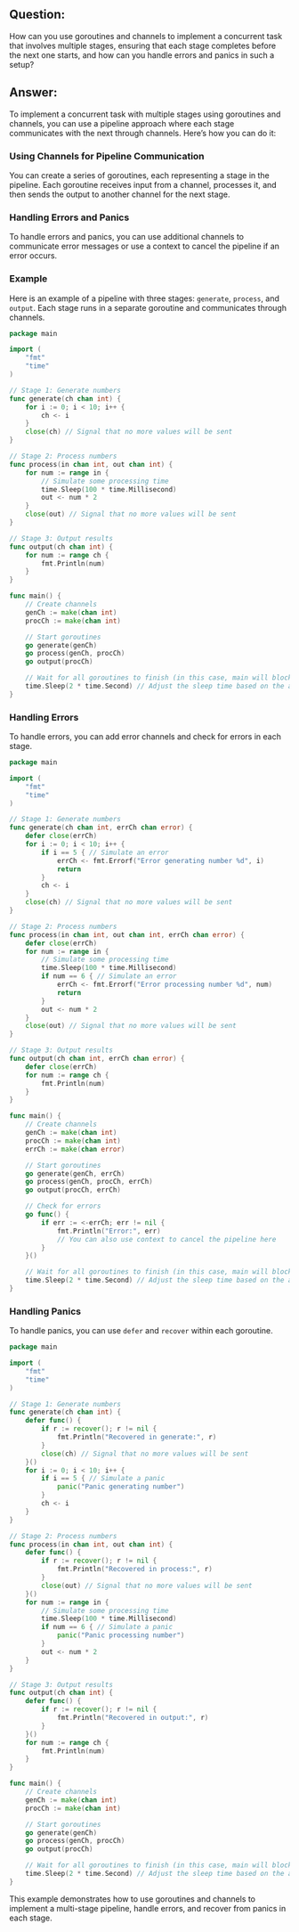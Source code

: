 ## Question:
How can you use goroutines and channels to implement a concurrent task that involves multiple stages, ensuring that each stage completes before the next one starts, and how can you handle errors and panics in such a setup?

## Answer:

To implement a concurrent task with multiple stages using goroutines and channels, you can use a pipeline approach where each stage communicates with the next through channels. Here’s how you can do it:

### Using Channels for Pipeline Communication

You can create a series of goroutines, each representing a stage in the pipeline. Each goroutine receives input from a channel, processes it, and then sends the output to another channel for the next stage.

### Handling Errors and Panics

To handle errors and panics, you can use additional channels to communicate error messages or use a context to cancel the pipeline if an error occurs.

### Example

Here is an example of a pipeline with three stages: `generate`, `process`, and `output`. Each stage runs in a separate goroutine and communicates through channels.

```go
package main

import (
    "fmt"
    "time"
)

// Stage 1: Generate numbers
func generate(ch chan int) {
    for i := 0; i < 10; i++ {
        ch <- i
    }
    close(ch) // Signal that no more values will be sent
}

// Stage 2: Process numbers
func process(in chan int, out chan int) {
    for num := range in {
        // Simulate some processing time
        time.Sleep(100 * time.Millisecond)
        out <- num * 2
    }
    close(out) // Signal that no more values will be sent
}

// Stage 3: Output results
func output(ch chan int) {
    for num := range ch {
        fmt.Println(num)
    }
}

func main() {
    // Create channels
    genCh := make(chan int)
    procCh := make(chan int)

    // Start goroutines
    go generate(genCh)
    go process(genCh, procCh)
    go output(procCh)

    // Wait for all goroutines to finish (in this case, main will block until output finishes)
    time.Sleep(2 * time.Second) // Adjust the sleep time based on the actual processing time
}
```

### Handling Errors

To handle errors, you can add error channels and check for errors in each stage.

```go
package main

import (
    "fmt"
    "time"
)

// Stage 1: Generate numbers
func generate(ch chan int, errCh chan error) {
    defer close(errCh)
    for i := 0; i < 10; i++ {
        if i == 5 { // Simulate an error
            errCh <- fmt.Errorf("Error generating number %d", i)
            return
        }
        ch <- i
    }
    close(ch) // Signal that no more values will be sent
}

// Stage 2: Process numbers
func process(in chan int, out chan int, errCh chan error) {
    defer close(errCh)
    for num := range in {
        // Simulate some processing time
        time.Sleep(100 * time.Millisecond)
        if num == 6 { // Simulate an error
            errCh <- fmt.Errorf("Error processing number %d", num)
            return
        }
        out <- num * 2
    }
    close(out) // Signal that no more values will be sent
}

// Stage 3: Output results
func output(ch chan int, errCh chan error) {
    defer close(errCh)
    for num := range ch {
        fmt.Println(num)
    }
}

func main() {
    // Create channels
    genCh := make(chan int)
    procCh := make(chan int)
    errCh := make(chan error)

    // Start goroutines
    go generate(genCh, errCh)
    go process(genCh, procCh, errCh)
    go output(procCh, errCh)

    // Check for errors
    go func() {
        if err := <-errCh; err != nil {
            fmt.Println("Error:", err)
            // You can also use context to cancel the pipeline here
        }
    }()

    // Wait for all goroutines to finish (in this case, main will block until output finishes)
    time.Sleep(2 * time.Second) // Adjust the sleep time based on the actual processing time
}
```

### Handling Panics

To handle panics, you can use `defer` and `recover` within each goroutine.

```go
package main

import (
    "fmt"
    "time"
)

// Stage 1: Generate numbers
func generate(ch chan int) {
    defer func() {
        if r := recover(); r != nil {
            fmt.Println("Recovered in generate:", r)
        }
        close(ch) // Signal that no more values will be sent
    }()
    for i := 0; i < 10; i++ {
        if i == 5 { // Simulate a panic
            panic("Panic generating number")
        }
        ch <- i
    }
}

// Stage 2: Process numbers
func process(in chan int, out chan int) {
    defer func() {
        if r := recover(); r != nil {
            fmt.Println("Recovered in process:", r)
        }
        close(out) // Signal that no more values will be sent
    }()
    for num := range in {
        // Simulate some processing time
        time.Sleep(100 * time.Millisecond)
        if num == 6 { // Simulate a panic
            panic("Panic processing number")
        }
        out <- num * 2
    }
}

// Stage 3: Output results
func output(ch chan int) {
    defer func() {
        if r := recover(); r != nil {
            fmt.Println("Recovered in output:", r)
        }
    }()
    for num := range ch {
        fmt.Println(num)
    }
}

func main() {
    // Create channels
    genCh := make(chan int)
    procCh := make(chan int)

    // Start goroutines
    go generate(genCh)
    go process(genCh, procCh)
    go output(procCh)

    // Wait for all goroutines to finish (in this case, main will block until output finishes)
    time.Sleep(2 * time.Second) // Adjust the sleep time based on the actual processing time
}
```

This example demonstrates how to use goroutines and channels to implement a multi-stage pipeline, handle errors, and recover from panics in each stage.